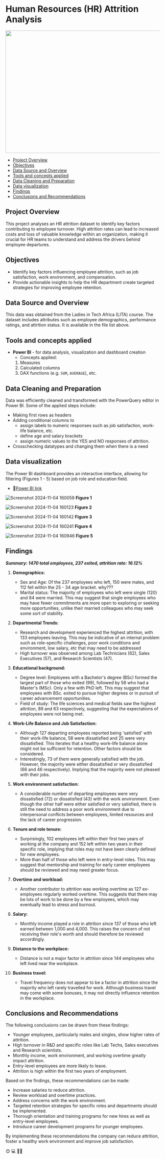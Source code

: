 # Human Resources (HR) Attrition Analysis
<p align="center">

<img src="https://github.com/user-attachments/assets/6c163380-696d-4b70-a55e-e3429c70b4e6" width="800" height="400">

- [Project Overview](#project-overview)
- [Objectives](#objectives)
- [Data Source and Overview](#data-source-and-overview)
- [Tools and concepts applied](#tools-and-concepts-applied)
- [Data Cleaning and Preparation](#data-cleaning-and-preparation)
- [Data visualization](#data-visualization)
- [Findings](#findings)
- [Conclusions and Recommendations](#conclusions-and-recommendations)

## Project Overview 
This project analyses an HR attrition dataset to identify key factors contributing to employee turnover. High attrition rates can lead to increased costs and loss of valuable knowledge within an organization, making it crucial for HR teams to understand and address the drivers behind employee departures.


## Objectives
- Identify key factors influencing employee attrition, such as job satisfaction, work environment, and compensation.
- Provide actionable insights to help the HR department create targeted strategies for improving employee retention.


## Data Source and Overview
This data was obtained from the Ladies in Tech Africa (LITA) course. The dataset includes attributes such as employee demographics, performance ratings, and attrition status. It is available in the file list above.


## Tools and concepts applied
- **Power BI** - for data analysis, visualization and dashboard creation
	- Concepts applied:
   	 1. Measures
   	 2. Calculated columns
   	 3. DAX functions (e.g. `SUM`, `AVERAGE`), etc.
   	    

## Data Cleaning and Preparation
Data was efficiently cleaned and transformed with the PowerQuery editor in Power BI. Some of the applied steps include:
- Making first rows as headers
- Adding conditional columns to
   - assign labels to numeric responses such as job satisfaction, work-life balance, etc.
   - define age and salary brackets
   - assign numeric values to the YES and NO responses of attrition.
- Crosschecking datatypes and changing them when there is a need


## Data visualization
The Power BI dashboard provides an interactive interface, allowing for filtering (Figures 1 - 5) based on job role and education field.

- 🔗[Power BI link](https://app.powerbi.com/links/fRqM2Pc3UJ?ctid=3f227dba-f3f4-4544-b314-c6efd30e0d00&pbi_source=linkShare&bookmarkGuid=4fc449eb-c7d0-42a1-b57f-c70f72ea32be)

  
![Screenshot 2024-11-04 160059](https://github.com/user-attachments/assets/f6ed2cc0-58f4-4780-9255-b1b19ee18dca)
**Figure 1**

![Screenshot 2024-11-04 160123](https://github.com/user-attachments/assets/ed867c8e-b627-41e8-b59f-07403bc7d71d)
**Figure 2**

![Screenshot 2024-11-04 160142](https://github.com/user-attachments/assets/aed06b9e-d211-4c65-9367-529d76ba61af)
**Figure 3**

![Screenshot 2024-11-04 160241](https://github.com/user-attachments/assets/5280a0aa-5a87-439d-bbc1-b1ffb3c825d4)
**Figure 4**

![Screenshot 2024-11-04 160946](https://github.com/user-attachments/assets/b8a20914-a814-4917-9fbb-3066c31c56a9)
**Figure 5**


## Findings
_**Summary: 1470 total employees, 237 exited, attrition rate: 16.12%**_

1. **Demographics:**
   - Sex and Age: Of the 237 employees who left, 150 were males, and 112 fell within the 25 - 34 age bracket. why???
   - Marital status: The majority of employees who left were single (120) and 84 were married. This may suggest that single employees who may have fewer commitments are more open to exploring or seeking more opportunities, unlike their married colleagues who may seek some sort of stability.


2. **Departmental Trends:**
   - Research and development experienced the highest attrition, with 133 employees leaving. This may be indicative of an internal problem such as role-specific challenges, poor work conditions and environment, low salary, etc that may need to be addressed
   - High turnover was observed among Lab Technicians (62), Sales Executives (57), and Research Scientists (47).

3. **Educational background:**
   - Degree level: Employees with a Bachelor's degree (BSc) formed the largest part of those who exited (99), followed by 58 who had a Master's (MSc). Only a few with PhD left. This may suggest that employees with BSc. exited to pursue higher degrees or in pursuit of career advancement opportunities.
   - Field of study: The life sciences and medical fields saw the highest attrition, 89 and 63 respectively, suggesting that the expectations of employees were not being met.

4. **Work-Life Balance and Job Satisfaction:**
   - Although 127 departing employees reported being 'satisfied' with their work-life balance,  58 were dissatisfied and 25 were very dissatisfied. This iterates that a healthy work-life balance alone might not be sufficient for retention. Other factors should be considered.
   - Interestingly, 73 of them were generally satisfied with the job. However, the majority were either dissatisfied or very dissatisfied (66 and 46 respectively). Implying that the majority were not pleased with their jobs.

5. **Work environment satisfaction:**
   - A considerable number of departing employees were very dissatisfied (72) or dissatisfied (43) with the work environment. Even though the other half were either satisfied or very satisfied, there is still the need  to address a poor work environment due to interpersonal conflicts between employees, limited resources and the lack of career progression. 

6. **Tenure and role tenure:**
   - Surprisingly, 102 employees left within their first two years of working at the company and 152 left within two years in their specific role, implying that roles may not have been clearly defined for new employees.
   - More than half of those who left were in entry-level roles. This may suggest that mentorship and training for early career employees should be reviewed and may need greater focus. 

7. **Overtime and workload:**
   - Another contributor to attrition was working overtime as 127 ex-employees regularly worked overtime. This suggests that there may be lots of work to be done by a few employees, which may eventually lead to stress and burnout.

8. **Salary:** 
   - Monthly income played a role in attrition since 137 of those who left earned between 1,000 and 4,000. This raises the concern of not receiving their role's worth and should therefore be reviewed accordingly.

9. **Distance to the workplace:**
   - Distance is not a major factor in attrition since 144 employees who left lived near the workplace.

10. **Business travel:** 
    - Travel frequency does not appear to be a factor in attrition since the majority who left rarely travelled for work. Although business travel may come with some bonuses, it may not directly influence retention in the workplace.



## Conclusions and Recommendations
The following conclusions can be drawn from these findings:
- Younger employees, particularly males and singles, show higher rates of attrition.
- High turnover in R&D and specific roles like Lab Techs, Sales executives and Research scientists.
- Monthly income, work environment, and working overtime greatly impact attrition.
- Entry-level employees are more likely to leave.
- Attrition is high within the first two years of employment.
  
Based on the findings, these recommendations can be made:
- Increase salaries to reduce attrition.
- Review workload and overtime practices.
- Address concerns with the work environment.
- Targeted retention strategies for specific roles and departments should be implemented.
- Thorough orientation and training programs for new hires as well as entry-level employees.
- Introduce career development programs for younger employees.

By implementing these recommendations the company can reduce attrition, foster a healthy work environment and improve job satisfaction.

😊
💻
👩‍💼
